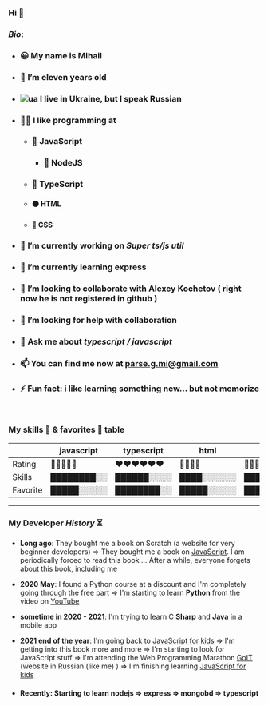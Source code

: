 ### Hi 👋
### *Bio*: <br/>
- ### 😀 My name is Mihail  
- ### 🍰 I’m eleven years old
- ### ![ua](https://user-images.githubusercontent.com/95096614/154570243-46e62ea3-d038-4b9a-992b-96d5131365d2.png) I live in Ukraine, but I speak Russian
- ### 👨‍💻 I like programming at
  - ### 🍒 JavaScript
    - ### 🍓 NodeJS
  - ### 💙 TypeScript
  - #### 🟠 HTML
  - #### 📘 CSS
- ### 🔭 I’m currently working on ***Super ts/js util***
- ### 🌱 I’m currently learning express
- ### 👯 I’m looking to collaborate with Alexey Kochetov ( right now he is not registered in github )
- ### 🤔 I’m looking for help with collaboration
- ### 💬 Ask me about *typescript / javascript*
- ### 📫 You can find me now at <parse.g.mi@gmail.com>
- ### ⚡ Fun fact: i like learning something new... but not memorize

<br/>

### My skills 💪 & favorites 🍧 table

|            | javascript | typescript | html       | css        | nodejs     | mongobd    |
| ---------- | ---------- | ---------- | ---------- | ---------- | ---------- | ---------- |
| Rating     | 💪💪💪💪💪 | ♥♥♥♥♥♥     | 🥈🥈🥈🥈 | 🥉🥉🥉 | ♥♥♥♥♥      | 🏅🏅 |
| Skills     | ████████░░ | ██████░░░░ | ████░░░░░░ | ████░░░░░░ | █████░░░░░ | ██████░░░░ |
| Favorite   | █████░░░░░ | ████████░░ | █████░░░░░ | █████░░░░░ | ███████░░░ | ████░░░░░░ |

---

### My Developer *History* ⏳

- **Long ago**: They bought me a book on Scratch (a website for very beginner developers) => They bought me a book on [JavaScript](https://g.co/kgs/vrbMT8). I am periodically forced to read this book ... After a while, everyone forgets about this book, including me

- **2020 May**: I found a Python course at a discount and I'm completely going through the free part => I'm starting to learn **Python** from the video on [YouTube](https://youtube.com)

- **sometime in 2020 - 2021**: I'm trying to learn C **Sharp** and **Java** in a mobile app

- **2021 end of the year**: I'm going back to [JavaScript for kids](https://g.co/kgs/vrbMT8) => I'm getting into this book more and more => I'm starting to look for JavaScript stuff => I'm attending the Web Programming Marathon [GoIT]( https://goit.ua/) (website in Russian (like me) ) => I'm finishing learning [JavaScript for kids](https://g.co/kgs/vrbMT8)

- #### **Recently**: Starting to learn nodejs => express => mongobd => **typescript**
